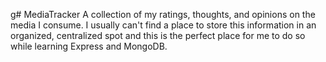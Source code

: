 g# MediaTracker
A collection of my ratings, thoughts, and opinions on the media I consume. I usually can't find a place to store this information in an organized, centralized spot and this is the perfect place for me to do so while learning Express and MongoDB.
